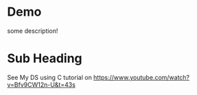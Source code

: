 # Demo 

some description!

# Sub Heading

See My DS using C tutorial on https://www.youtube.com/watch?v=Bfv9CW12n-U&t=43s

